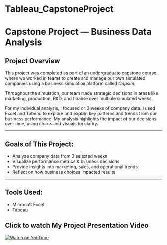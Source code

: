 # Tableau_CapstoneProject 

# Capstone Project — Business Data Analysis

## Project Overview

This project was completed as part of an undergraduate capstone course, where we worked in teams to create and manage our own simulated companies using a business simulation platform called *Capsim*. 

Throughout the simulation, our team made strategic decisions in areas like marketing, production, R&D, and finance over multiple simulated weeks. 

For my individual analysis, I focused on 3 weeks of company data. I used Excel and Tabeau to explore and explain key patterns and trends from our business performance. My analysis highlights the impact of our decisions over time, using charts and visuals for clarity.

---

## Goals of This Project:
- Analyze company data from 3 selected weeks
- Visualize performance metrics & business decisions
- Provide insights into marketing, sales, and operational trends
- Reflect on how business choices impacted results

---

## Tools Used:
- Microsoft Excel
- Tabeau

## Click to watch My Project Presentation Video

[![Watch on YouTube](https://img.youtube.com/vi/-Psp_IWKxXc/0.jpg)](https://youtu.be/-Psp_IWKxXc?si=opPn-B6dul3TTBTI)
